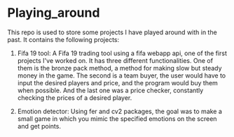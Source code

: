 # Playing_around
This repo is used to store some projects I have played around with in the past.
It contains the following projects:

1. Fifa 19 tool: A Fifa 19 trading tool using a fifa webapp api, one of the first projects I've worked on. It has three different functionalities. One of them is the bronze pack method, a method for making slow but steady money in the game. The second is a team buyer, the user would have to input the desired players and price, and the program would buy them when possible. And the last one was a price checker, constantly checking the prices of a desired player.

2. Emotion detector: Using fer and cv2 packages, the goal was to make a small game in which you mimic the specified emotions on the screen and get points.
